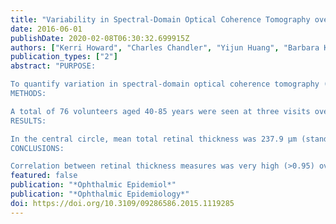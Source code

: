 ```yaml
---
title: "Variability in Spectral-Domain Optical Coherence Tomography over 4 Weeks by Age"
date: 2016-06-01
publishDate: 2020-02-08T06:30:32.699915Z
authors: ["Kerri Howard", "Charles Chandler", "Yijun Huang", "Barbara Klein", "Kris Lee", "Stacy Meuer", "Ron Danis", "Lorraine Danforth", "Ronald Gangnon", "Ronald Klein"]
publication_types: ["2"]
abstract: "PURPOSE:

To quantify variation in spectral-domain optical coherence tomography (SD-OCT) measures of total retinal thickness (top of inner limiting membrane to top of retinal pigment epithelium, RPE) and RPE thickness measures over a 4-week period and by age.
METHODS:

A total of 76 volunteers aged 40-85 years were seen at three visits over 4 weeks. Two Topcon SD-OCT scans were taken at each visit. Following grid re-centration, total retinal and RPE thickness were determined in nine subfields. Multilevel modeling was used to quantify variance between scans and by age.
RESULTS:

In the central circle, mean total retinal thickness was 237.9 µm (standard deviation, SD, 23.5 µm) and RPE thickness was 46.0 µm (SD 5.3 µm). Intraclass correlation coefficient in the central circle was 0.988 for total retinal thickness and 0.714 for RPE thickness. Pairwise measures taken within 4 weeks were strongly correlated (p > 0.95). Within-subject variation of total retinal thickness increased significantly with age. Subjects in the oldest age group had significantly increased among- and within-subject variability in measures of RPE thickness.
CONCLUSIONS:

Correlation between retinal thickness measures was very high (>0.95) over a period of 4 weeks with small changes likely due to variation in measurement. Increasing variability in total retinal and RPE thickness measures with age suggest that the use of more and/or higher quality images to calculate mean thickness to reduce variability may benefit the study of these measures in older persons. This may also impact sample size calculations for future studies of SD-OCT measures in older adults."
featured: false
publication: "*Ophthalmic Epidemiol*"
publication: "*Ophthalmic Epidemiology*"
doi: https://doi.org/10.3109/09286586.2015.1119285
---
```


